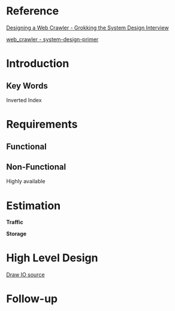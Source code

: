 # Reference
[Designing a Web Crawler - Grokking the System Design Interview](https://www.educative.io/courses/grokking-the-system-design-interview/NE5LpPrWrKv)

[web_crawler - system-design-primer](https://github.com/donnemartin/system-design-primer/tree/master/solutions/system_design/web_crawler)

# Introduction


## Key Words
Inverted Index


# Requirements
## **Functional**


## **Non-Functional**
Highly available


# Estimation
**Traffic**


 **Storage**


# High Level Design

[Draw IO source](https://app.diagrams.net/#G1OHJKoBAQphtncRhJpp6ddwQFIVCf93BZ)


# Follow-up



<!--stackedit_data:
eyJoaXN0b3J5IjpbLTEzOTY4NzgxMTgsNzMwOTk4MTE2XX0=
-->